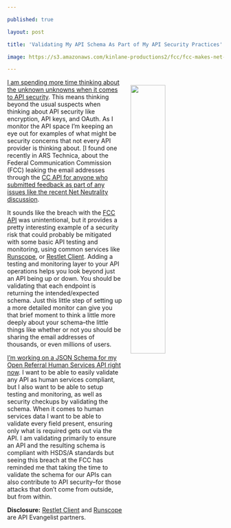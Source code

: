 ---
published: true
layout: post
title: 'Validating My API Schema As Part of My API Security Practices'
image: https://s3.amazonaws.com/kinlane-productions2/fcc/fcc-makes-net-neutrality-commenters-email-addresses-public-through-api.png
---

<p><a href="https://arstechnica.com/information-technology/2017/06/psa-commenting-on-fcc-net-neutrality-plan-could-make-your-e-mail-public/"><img src="https://s3.amazonaws.com/kinlane-productions2/fcc/fcc-makes-net-neutrality-commenters-email-addresses-public-through-api.png" align="right" width="40%" style="padding: 15px;" /></a>
<p><a href="https://apievangelist.com/2017/06/20/unknown-unknown-with-api-security/">I am spending more time thinking about the unknown unknowns when it comes to API security</a>. This means thinking beyond the usual suspects when thinking about API security like encryption, API keys, and OAuth. As I monitor the API space I’m keeping an eye out for examples of what might be security concerns that not every API provider is thinking about. [I found one recently in ARS Technica, about the Federal Communication Commission (FCC) leaking the email addresses through the <a href="https://arstechnica.com/information-technology/2017/06/psa-commenting-on-fcc-net-neutrality-plan-could-make-your-e-mail-public/">CC API for anyone who submitted feedback as part of any issues like the recent Net Neutrality discussion</a>.

<p>It sounds like the breach with the <a href="https://www.fcc.gov/ecfs/public-api-docs.html">FCC API</a> was unintentional, but it provides a pretty interesting example of a security risk that could probably be mitigated with some basic API testing and monitoring, using common services like <a href="https://www.runscope.com/">Runscope</a>, or <a href="https://restlet.com/">Restlet Client</a>. Adding a testing and monitoring layer to your API operations helps you look beyond just an API being up or down. You should be validating that each endpoint is returning the intended/expected schema. Just this little step of setting up a more detailed monitor can give you that brief moment to think a little more deeply about your schema–the little things like whether or not you should be sharing the email addresses of thousands, or even millions of users.

<p><a href="https://openreferral.github.io/api-specification/definition/">I’m working on a JSON Schema for my Open Referral Human Services API right now</a>. I want to be able to easily validate any API as human services compliant, but I also want to be able to setup testing and monitoring, as well as security checkups by validating the schema. When it comes to human services data I want to be able to validate every field present, ensuring only what is required gets out via the API. I am validating primarily to ensure an API and the resulting schema is compliant with HSDS/A standards but seeing this breach at the FCC has reminded me that taking the time to validate the schema for our APIs can also contribute to API security–for those attacks that don’t come from outside, but from within.

<p><strong>Disclosure:</strong> <a href="https://restlet.com/">Restlet Client</a> and <a href="https://www.runscope.com/">Runscope</a> are API Evangelist partners.


